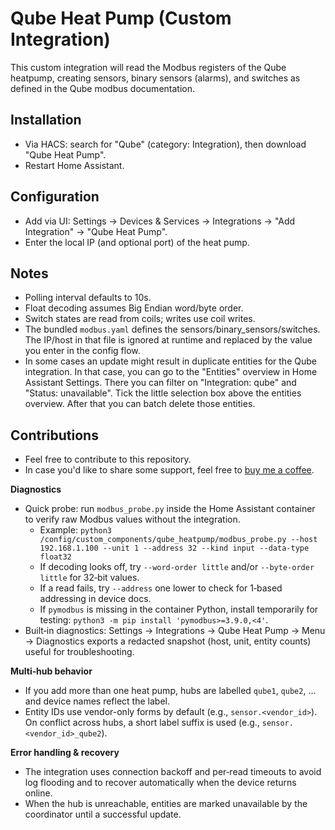 # Qube Heat Pump (Custom Integration)

This custom integration will read the Modbus registers of the Qube heatpump, creating sensors, binary sensors (alarms), and switches as defined in the Qube modbus documentation.

## Installation
- Via HACS: search for "Qube" (category: Integration), then download "Qube Heat Pump".
- Restart Home Assistant.

## Configuration
- Add via UI: Settings → Devices & Services → Integrations → "Add Integration" → "Qube Heat Pump".
- Enter the local IP (and optional port) of the heat pump.

## Notes
- Polling interval defaults to 10s.
- Float decoding assumes Big Endian word/byte order.
- Switch states are read from coils; writes use coil writes.
- The bundled `modbus.yaml` defines the sensors/binary_sensors/switches. The IP/host in that file is ignored at runtime and replaced by the value you enter in the config flow.
- In some cases an update might result in duplicate entities for the Qube integration. In that case, you can go to the "Entities" overview in Home Assistant Settings. There you can filter on "Integration: qube" and "Status: unavailable". Tick the little selection box above the entities overview. After that you can batch delete those entities.

## Contributions
- Feel free to contribute to this repository.
- In case you'd like to share some support, feel free to [buy me a coffee](https://buymeacoffee.com/mattiegit).

**Diagnostics**
- Quick probe: run `modbus_probe.py` inside the Home Assistant container to verify raw Modbus values without the integration.
  - Example: `python3 /config/custom_components/qube_heatpump/modbus_probe.py --host 192.168.1.100 --unit 1 --address 32 --kind input --data-type float32`
  - If decoding looks off, try `--word-order little` and/or `--byte-order little` for 32‑bit values.
  - If a read fails, try `--address` one lower to check for 1‑based addressing in device docs.
  - If `pymodbus` is missing in the container Python, install temporarily for testing: `python3 -m pip install 'pymodbus>=3.9.0,<4'`.
 - Built‑in diagnostics: Settings → Integrations → Qube Heat Pump → Menu → Diagnostics exports a redacted snapshot (host, unit, entity counts) useful for troubleshooting.

**Multi‑hub behavior**
- If you add more than one heat pump, hubs are labelled `qube1`, `qube2`, … and device names reflect the label.
- Entity IDs use vendor-only forms by default (e.g., `sensor.<vendor_id>`). On conflict across hubs, a short label suffix is used (e.g., `sensor.<vendor_id>_qube2`).

**Error handling & recovery**
- The integration uses connection backoff and per‑read timeouts to avoid log flooding and to recover automatically when the device returns online.
- When the hub is unreachable, entities are marked unavailable by the coordinator until a successful update.
 
  
